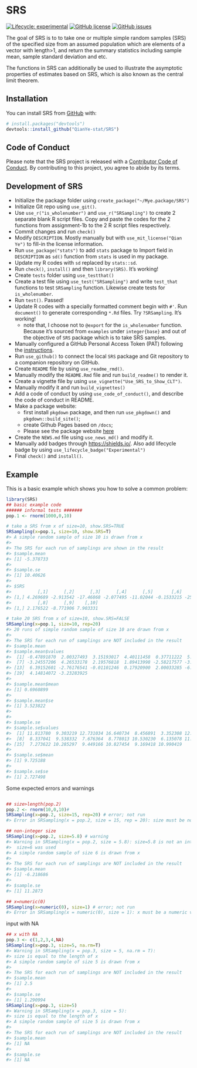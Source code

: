
<!-- README.md is generated from README.Rmd. Please edit that file -->

# SRS

<!-- badges: start -->

[![Lifecycle:
experimental](https://img.shields.io/badge/lifecycle-experimental-orange.svg)](https://www.tidyverse.org/lifecycle/#experimental)
[![GitHub
license](https://img.shields.io/github/license/QianYe-stat/SRS)](https://github.com/QianYe-stat/SRS/blob/master/LICENSE)
[![GitHub
issues](https://img.shields.io/github/issues/QianYe-stat/SRS)](https://github.com/QianYe-stat/SRS/issues)
<!-- badges: end -->

The goal of SRS is to to take one or multiple simple random samples
(SRS) of the specified size from an assumed population which are
elements of a vector with length\>1, and return the summary statistics
including sample mean, sample standard deviation and etc.

The functions in SRS can additionally be used to illustrate the
asymptotic properties of estimates based on SRS, which is also known as
the central limit theorem.

## Installation

You can install SRS from [GitHub](https://github.com/) with:

``` r
# install.packages("devtools")
devtools::install_github("QianYe-stat/SRS")
```

## Code of Conduct

Please note that the SRS project is released with a [Contributor Code of
Conduct](https://contributor-covenant.org/version/2/0/CODE_OF_CONDUCT.html).
By contributing to this project, you agree to abide by its terms.

## Development of SRS

  - Initialize the package folder using
    `create_package("~/Mye.package/SRS")`
  - Initialize Git repo using `use_git()`.
  - Use `use_r("is_wholenumber")` and `use_r("SRSampling")` to create 2
    separate blank R script files. Copy and paste the codes for the 2
    functions from assignment-1b to the 2 R script files respectively.
  - Commit changes and run `check()`
  - Modify `DESCRIPTION`. Mostly manually but with
    `use_mit_license("Qian Ye")` to fill-in the license information.
  - Run `use_package("stats")` to add `stats` package to Import field in
    `DESCRIPTION` as `sd()` function from `stats` is used in my package.
  - Update my R codes with `sd` replaced by `stats::sd`.
  - Run `check()`, `install()` and then `library(SRS)`. It’s working\!
  - Create `tests` folder using `use_testthat()`
  - Create a test file using `use_test("SRSampling")` and write
    `test_that` functions to test `SRSampling` function. Likewise create
    tests for `is_wholenumber`.
  - Run `test()`. Passed\!
  - Update R codes with a specially formatted comment begin with `#'`.
    Run `document()` to generate corresponding `*.Rd` files. Try
    `?SRSampling`. It’s working\!
      - note that, I choose not to `@export` for the `is_wholenumber`
        function. Because it’s sourced from `examples` under
        `integer{base}` and out of the objective of `SRS` package which
        is to take SRS samples.
  - Manually configured a GitHub Personal Access Token (PAT) following
    the
    [instructions](https://happygitwithr.com/github-pat.html#github-pat).
  - Run `use_github()` to connect the local `SRS` package and Git
    repository to a companion repository on GitHub.
  - Create `README` file by using `use_readme_rmd()`.
  - Manually modify the `README.Rmd` file and run `build_readme()` to
    render it.
  - Create a vignette file by using
    `use_vignette("Use_SRS_to_Show_CLT")`.
  - Manually modify it and run `build_vignettes()`
  - Add a code of conduct by using `use_code_of_conduct()`, and describe
    the code of conduct in README.
  - Make a package website:
      - first install `pkgdown` package, and then run `use_pkgdown()`
        and `pkgdown::build_site()`;
      - create Github Pages based on `/docs`;
      - Please see the package website
        [here](https://qianye-stat.github.io/SRS/)
  - Create the `NEWS.md` file using `use_news_md()` and modify it.
  - Manually add badges through <https://shields.io/>. Also add
    lifecycle badge by using `use_lifecycle_badge("Experimental")`
  - Final `check()` and `install()`.

## Example

This is a basic example which shows you how to solve a common problem:

``` r
library(SRS)
## basic example code
###### informal tests #######
pop.1 <- rnorm(1000,0,10)

# take a SRS from x of size=10, show.SRS=TRUE
SRSampling(x=pop.1, size=10, show.SRS=T)
#> A simple random sample of size 10 is drawn from x
#> 
#> The SRS for each run of samplings are shown in the result
#> $sample.mean
#> [1] -5.378733
#> 
#> $sample.se
#> [1] 10.40626
#> 
#> $SRS
#>          [,1]      [,2]      [,3]      [,4]      [,5]       [,6]     [,7]
#> [1,] 4.269689 -2.913542 -17.46868 -2.077495 -11.02044 -0.1533215 -25.7315
#>          [,8]      [,9]    [,10]
#> [1,] 2.176522 -8.771906 7.903331

# take 20 SRS from x of size=10, show.SRS=FALSE
SRSampling(x=pop.1, size=10, rep=20)
#> 20 runs of simple random sample of size 10 are drawn from x
#> 
#> The SRS for each run of samplings are NOT included in the result
#> $sample.mean
#> $sample.mean$values
#>  [1] -0.47891870  2.00327493  3.15193017  4.40111458  0.37711222  5.44956470
#>  [7] -3.24557206  4.26533178  2.19576818  1.89413998 -2.58217577 -3.37963614
#> [13]  6.39152601 -2.76176541 -0.01101246  0.17920900  2.00033285 -6.84372725
#> [19]  4.14814072 -3.23283925
#> 
#> $sample.mean$mean
#> [1] 0.6960899
#> 
#> $sample.mean$se
#> [1] 3.523822
#> 
#> 
#> $sample.se
#> $sample.se$values
#>  [1] 11.813780  9.303219 12.731034 16.640734  8.456891  3.352308 12.116301
#>  [8]  8.337041  9.538332  7.676364  8.778013 10.530230  6.135078 11.099055
#> [15]  7.273622 10.285297  9.449166 10.827454  9.169418 10.990419
#> 
#> $sample.se$mean
#> [1] 9.725188
#> 
#> $sample.se$se
#> [1] 2.727498
```

Some expected errors and warnings

``` r

## size>length(pop.2)
pop.2 <- rnorm(10,0,10)#
SRSampling(x=pop.2, size=15, rep=20) # error; not run
#> Error in SRSampling(x = pop.2, size = 15, rep = 20): size must be no greater than the length of x

## non-integer size
SRSampling(x=pop.2, size=5.8) # warning
#> Warning in SRSampling(x = pop.2, size = 5.8): size=5.8 is not an integer, and ceiling() function was applied.
#>  size=6 was used
#> A simple random sample of size 6 is drawn from x
#> 
#> The SRS for each run of samplings are NOT included in the result
#> $sample.mean
#> [1] -6.218686
#> 
#> $sample.se
#> [1] 11.2873

## x=numeric(0)
SRSampling(x=numeric(0), size=1) # error; not run
#> Error in SRSampling(x = numeric(0), size = 1): x must be a numeric vector with length >1
```

input with NA

``` r
## x with NA
pop.3 <- c(1,2,3,4,NA)
SRSampling(x=pop.3, size=5, na.rm=T)
#> Warning in SRSampling(x = pop.3, size = 5, na.rm = T): 
#> size is equal to the length of x
#> A simple random sample of size 5 is drawn from x
#> 
#> The SRS for each run of samplings are NOT included in the result
#> $sample.mean
#> [1] 2.5
#> 
#> $sample.se
#> [1] 1.290994
SRSampling(x=pop.3, size=5)
#> Warning in SRSampling(x = pop.3, size = 5): 
#> size is equal to the length of x
#> A simple random sample of size 5 is drawn from x
#> 
#> The SRS for each run of samplings are NOT included in the result
#> $sample.mean
#> [1] NA
#> 
#> $sample.se
#> [1] NA
```
